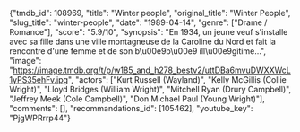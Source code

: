 {"tmdb_id": 108969, "title": "Winter people", "original_title": "Winter People", "slug_title": "winter-people", "date": "1989-04-14", "genre": ["Drame / Romance"], "score": "5.9/10", "synopsis": "En 1934, un jeune veuf s'installe avec sa fille dans une ville montagneuse de la Caroline du Nord et fait la rencontre d'une femme et de son b\u00e9b\u00e9 ill\u00e9gitime...", "image": "https://image.tmdb.org/t/p/w185_and_h278_bestv2/uttDBa6mvuDWXXWcL1yPS35ehFv.jpg", "actors": ["Kurt Russell (Wayland)", "Kelly McGillis (Collie Wright)", "Lloyd Bridges (William Wright)", "Mitchell Ryan (Drury Campbell)", "Jeffrey Meek (Cole Campbell)", "Don Michael Paul (Young Wright)"], "comments": [], "recommandations_id": [105462], "youtube_key": "PjgWPRrrp44"}